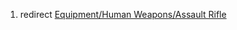 1.  redirect [Equipment/Human Weapons/Assault
    Rifle](Equipment/Human_Weapons/Assault_Rifle "wikilink")